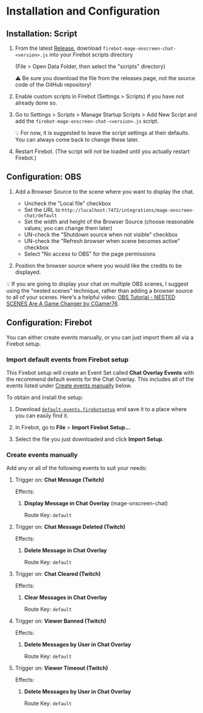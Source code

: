 # Installation and Configuration

## Installation: Script

1. From the latest [Release](https://github.com/TheStaticMage/firebot-mage-onscreen-chat/releases), download `firebot-mage-onscreen-chat-<version>.js` into your Firebot scripts directory

    (File &gt; Open Data Folder, then select the "scripts" directory)

    :warning: Be sure you download the file from the releases page, not the source code of the GitHub repository!

2. Enable custom scripts in Firebot (Settings &gt; Scripts) if you have not already done so.

3. Go to Settings &gt; Scripts &gt; Manage Startup Scripts &gt; Add New Script and add the `firebot-mage-onscreen-chat-<version>.js` script.

    :bulb: For now, it is suggested to leave the script settings at their defaults. You can always come back to change these later.

4. Restart Firebot. (The script will _not_ be loaded until you actually restart Firebot.)

## Configuration: OBS

1. Add a Browser Source to the scene where you want to display the chat.

    - Uncheck the "Local file" checkbox
    - Set the URL to `http://localhost:7472/integrations/mage-onscreen-chat/default`
    - Set the width and height of the Browser Source (choose reasonable values; you can change them later)
    - UN-check the "Shutdown source when not visible" checkbox
    - UN-check the "Refresh browser when scene becomes active" checkbox
    - Select "No access to OBS" for the page permissions

2. Position the browser source where you would like the credits to be displayed.

:bulb: If you are going to display your chat on multiple OBS scenes, I suggest using the "nested scenes" technique, rather than adding a browser source to all of your scenes. Here's a helpful video: [OBS Tutorial - NESTED SCENES Are A Game Changer by CGamer76](https://www.youtube.com/watch?v=2zRo2NqUAUs).

## Configuration: Firebot

You can either create events manually, or you can just import them all via a Firebot setup.

### Import default events from Firebot setup

This Firebot setup will create an Event Set called **Chat Overlay Events** with the recommend default events for the Chat Overlay. This includes all of the events listed under [Create events manually](#create-events-manually) below.

To obtain and install the setup:

1. Download [`default-events.firebotsetup`](/doc/default-events.firebotsetup) and save it to a place where you can easily find it.

2. In Firebot, go to **File** &gt; **Import Firebot Setup...**

3. Select the file you just downloaded and click **Import Setup**.

### Create events manually

Add any or all of the following events to suit your needs:

1. Trigger on: **Chat Message (Twitch)**

    Effects:

    1. **Display Message in Chat Overlay** (mage-onscreen-chat)

        Route Key: `default`

2. Trigger on: **Chat Message Deleted (Twitch)**

    Effects:

    1. **Delete Message in Chat Overlay**

        Route Key: `default`

3. Trigger on: **Chat Cleared (Twitch)**

    Effects:

    1. **Clear Messages in Chat Overlay**

        Route Key: `default`

4. Trigger on: **Viewer Banned (Twitch)**

    Effects:

    1. **Delete Messages by User in Chat Overlay**

        Route Key: `default`

5. Trigger on: **Viewer Timeout (Twitch)**

    Effects:

    1. **Delete Messages by User in Chat Overlay**

        Route Key: `default`
